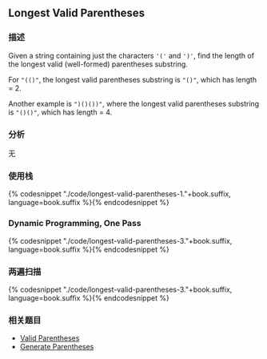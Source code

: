 ## Longest Valid Parentheses


### 描述

Given a string containing just the characters `'('` and `')'`, find the length of the longest valid (well-formed) parentheses substring.

For `"(()"`, the longest valid parentheses substring is `"()"`, which has length = 2.

Another example is `")()())"`, where the longest valid parentheses substring is `"()()"`, which has length = 4.


### 分析

无


### 使用栈

{% codesnippet "./code/longest-valid-parentheses-1."+book.suffix, language=book.suffix %}{% endcodesnippet %}


### Dynamic Programming, One Pass

{% codesnippet "./code/longest-valid-parentheses-3."+book.suffix, language=book.suffix %}{% endcodesnippet %}


### 两遍扫描

{% codesnippet "./code/longest-valid-parentheses-3."+book.suffix, language=book.suffix %}{% endcodesnippet %}


### 相关题目

* [Valid Parentheses](valid-parentheses.md)
* [Generate Parentheses](generate-parentheses.md)
